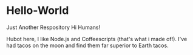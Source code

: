 # Hello-World
Just Another Respository
Hi Humans!

Hubot here, I like Node.js and Coffeescripts (that's what i made of!).
I've had tacos on the moon and find them far superior to Earth tacos.
